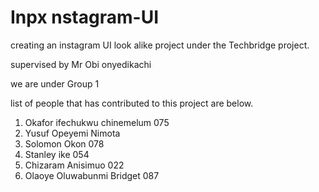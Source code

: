 # Inpx nstagram-UI

creating an instagram UI look alike project under the Techbridge project.

supervised by Mr Obi onyedikachi

we are under Group 1

list of people that has contributed to this project are below.

1. Okafor ifechukwu chinemelum 075
2. Yusuf Opeyemi Nimota
3. Solomon Okon  078
4. Stanley ike  054
5. Chizaram Anisimuo  022
6. Olaoye Oluwabunmi Bridget   087
